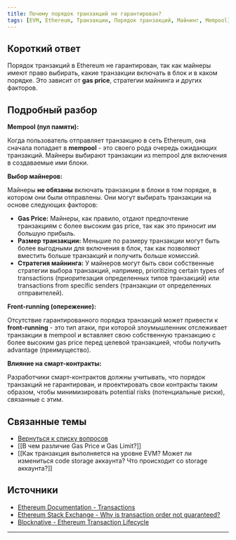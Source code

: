 ```yaml
---
title: Почему порядок транзакций не гарантирован?
tags: [EVM, Ethereum, Транзакции, Порядок транзакций, Майнинг, Mempool]
---
```


## Короткий ответ

Порядок транзакций в Ethereum не гарантирован, так как майнеры имеют право выбирать, какие транзакции включать в блок и в каком порядке.  Это зависит от **gas price**, стратегии майнинга и других факторов.


## Подробный разбор

**Mempool (пул памяти):**

Когда пользователь отправляет транзакцию в сеть Ethereum, она сначала попадает в **mempool** - это своего рода очередь ожидающих транзакций. Майнеры выбирают транзакции из mempool для включения в создаваемые ими блоки.

**Выбор майнеров:**

Майнеры **не обязаны** включать транзакции в блоки в том порядке, в котором они были отправлены. Они могут выбирать транзакции на основе следующих факторов:

* **Gas Price:** Майнеры, как правило, отдают предпочтение транзакциям с более высоким gas price, так как это приносит им большую прибыль.
* **Размер транзакции:**  Меньшие по размеру транзакции могут быть более выгодными для включения в блок, так как позволяют вместить больше транзакций и получить больше комиссий.
* **Стратегия майнинга:**  У майнеров могут быть свои собственные стратегии выбора транзакций, например,  prioritizing certain types of transactions (приоритезация определенных типов транзакций) или  transactions from specific senders (транзакции от определенных отправителей).


**Front-running (опережение):**

Отсутствие гарантированного порядка транзакций может привести к **front-running** - это тип атаки, при которой злоумышленник отслеживает транзакции в mempool и вставляет свою собственную транзакцию с более высоким gas price перед целевой транзакцией,  чтобы получить advantage (преимущество).  


**Влияние на смарт-контракты:**

Разработчики смарт-контрактов должны учитывать, что порядок транзакций не гарантирован, и проектировать свои контракты таким образом, чтобы минимизировать potential risks (потенциальные риски), связанные с этим.


## Связанные темы

* [Вернуться к списку вопросов](4.%20Список%20вопросов.md)
* [[В чем различие Gas Price и Gas Limit?]]
* [[Как транзакция выполняется на уровне EVM? Может ли измениться code storage аккаунта? Что происходит со storage аккаунта?]]


## Источники


* [Ethereum Documentation - Transactions](https://ethereum.org/en/developers/docs/transactions/)
* [Ethereum Stack Exchange - Why is transaction order not guaranteed?](https://ethereum.stackexchange.com/questions/1359/why-is-transaction-order-not-guaranteed)
* [Blocknative - Ethereum Transaction Lifecycle](https://www.blocknative.com/blog/ethereum-transaction-lifecycle)


---